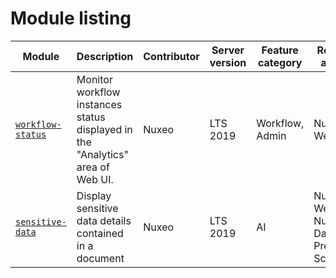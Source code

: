 # Module listing

Module | Description | Contributor | Server version | Feature category | Required addons
--- | --- | --- | --- | --- | ---
[`workflow-status`](https://github.com/nuxeo/nuxeo-studio-custom-elements/blob/master/modules/nuxeo/workflow-status) | Monitor workflow instances status displayed in the "Analytics" area of Web UI. | Nuxeo  | LTS 2019 | Workflow, Admin  | Nuxeo Web UI
[`sensitive-data`](https://github.com/nuxeo/nuxeo-studio-custom-elements/blob/master/modules/nuxeo/sensitive-data) | Display sensitive data details contained in a document | Nuxeo  | LTS 2019 | AI  | Nuxeo Web UI, Nuxeo Data Loss Prevention Scanner 
